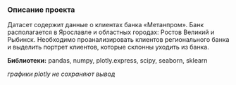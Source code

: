 ### Описание проекта
Датасет содержит данные о клиентах банка «Метанпром». Банк располагается в Ярославле и областных городах: Ростов Великий и Рыбинск. Необходимо проанализировать клиентов регионального банка и выделить портрет клиентов, которые склонны уходить из банка.

**Библиотеки:** pandas, numpy, plotly.express, scipy, seaborn, sklearn

*графики plotly не сохраняют вывод*
